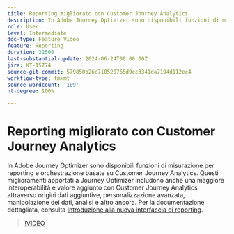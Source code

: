 ```yaml
---
title: Reporting migliorato con Customer Journey Analytics
description: In Adobe Journey Optimizer sono disponibili funzioni di misurazione per reporting e orchestrazione basate su Customer Journey Analytics. Questi miglioramenti apportati a Journey Optimizer includono anche una maggiore interoperabilità e valore aggiunto con Customer Journey Analytics attraverso origini dati aggiuntive, personalizzazione avanzata, manipolazione dei dati, analisi e altro ancora.
role: User
level: Intermediate
doc-type: Feature Video
feature: Reporting
duration: 22500
last-substantial-update: 2024-06-24T00:00:00Z
jira: KT-15774
source-git-commit: 579850b26c710520765d9cc3341da7194d112ec4
workflow-type: tm+mt
source-wordcount: '109'
ht-degree: 100%

---
```



# Reporting migliorato con Customer Journey Analytics

In Adobe Journey Optimizer sono disponibili funzioni di misurazione per reporting e orchestrazione basate su Customer Journey Analytics. Questi miglioramenti apportati a Journey Optimizer includono anche una maggiore interoperabilità e valore aggiunto con Customer Journey Analytics attraverso origini dati aggiuntive, personalizzazione avanzata, manipolazione dei dati, analisi e altro ancora.
Per la documentazione dettagliata, consulta [Introduzione alla nuova interfaccia di reporting](https://experienceleague.adobe.com/it/docs/journey-optimizer/using/channel-report/report-gs-cja).

>[!VIDEO](https://video.tv.adobe.com/v/3430413/?learn=on)

